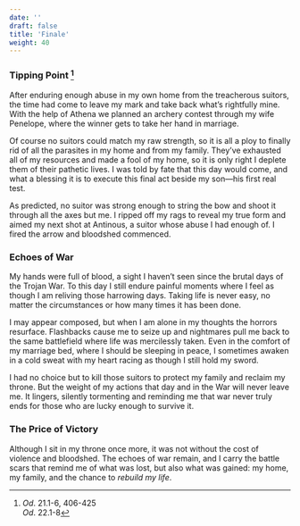 ```yaml
---
date: ''
draft: false
title: 'Finale'
weight: 40
---
```


### Tipping Point [^1]

After enduring enough abuse in my own home from the treacherous suitors, the time had come to leave my mark and take back what’s rightfully mine. With the help of Athena we planned an archery contest through my wife Penelope, where the winner gets to take her hand in marriage. 

Of course no suitors could match my raw strength, so it is all a ploy to finally rid of all the parasites in my home and from my family. They’ve exhausted all of my resources and made a fool of my home, so it is only right I deplete them of their pathetic lives. I was told by fate that this day would come, and what a blessing it is to execute this final act beside my son—his first real test.

As predicted, no suitor was strong enough to string the bow and shoot it through all the axes but me. I ripped off my rags to reveal my true form and aimed my next shot at Antinous, a suitor whose abuse I had enough of. I fired the arrow and bloodshed commenced.

### Echoes of War

My hands were full of blood, a sight I haven’t seen since the brutal days of the Trojan War. To this day I still endure painful moments where I feel as though I am reliving those harrowing days. Taking life is never easy, no matter the circumstances or how many times it has been done. 

I may appear composed, but when I am alone in my thoughts the horrors resurface. Flashbacks cause me to seize up and nightmares pull me back to the same battlefield where life was mercilessly taken. Even in the comfort of my marriage bed, where I should be sleeping in peace, I sometimes awaken in a cold sweat with my heart racing as though I still hold my sword. 

I had no choice but to kill those suitors to protect my family and reclaim my throne. But the weight of my actions that day and in the War will never leave me. It lingers, silently tormenting and reminding me that war never truly ends for those who are lucky enough to survive it.

### The Price of Victory

Although I sit in my throne once more, it was not without the cost of violence and bloodshed. The echoes of war remain, and I carry the battle scars that remind me of what was lost, but also what was gained: my home, my family, and the chance to *rebuild my life*.

[^1]: *Od*. 21.1-6, 406-425  
*Od*. 22.1-8
